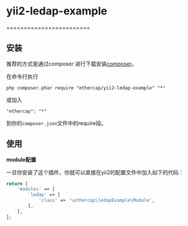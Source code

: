 # yii2-ledap-example
========================


安装
------------

推荐的方式是通过composer 进行下载安装[composer](http://getcomposer.org/download/)。

在命令行执行
```
php composer.phar require "ethercap/yii2-ledap-example" "*"
```

或加入

```
"ethercap": "*"
```

到你的`composer.json`文件中的require段。

使用
-----

**module配置**

一旦你安装了这个插件，你就可以直接在yii2的配置文件中加入如下的代码：


```php
return [
    'modules' => [
        'ledap' => [
            'class' => '\ethercap\ledapExample\Module',
        ],
    ],
];
```
